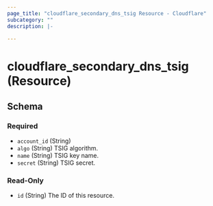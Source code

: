 ```yaml
---
page_title: "cloudflare_secondary_dns_tsig Resource - Cloudflare"
subcategory: ""
description: |-
  
---
```


# cloudflare_secondary_dns_tsig (Resource)




<!-- schema generated by tfplugindocs -->
## Schema

### Required

- `account_id` (String)
- `algo` (String) TSIG algorithm.
- `name` (String) TSIG key name.
- `secret` (String) TSIG secret.

### Read-Only

- `id` (String) The ID of this resource.


